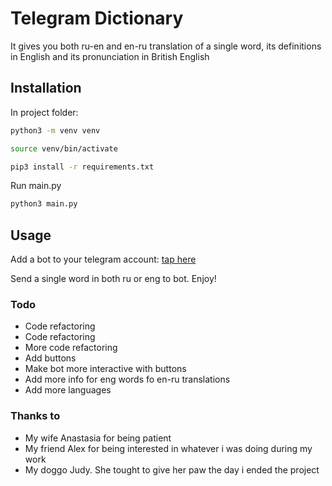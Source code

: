 # Telegram Dictionary
It gives you both ru-en and en-ru translation of a single word, its definitions in English and its pronunciation in British English

## Installation
In project folder:

```bash
python3 -m venv venv
```
```bash
source venv/bin/activate
```
``` bash
pip3 install -r requirements.txt
```

Run main.py

```bash
python3 main.py
```

## Usage
Add a bot to your telegram account:
[tap here](https://web.telegram.org/z/#5273144217)

Send a single word in both ru or eng to bot. Enjoy!

### Todo
- Code refactoring
- Code refactoring
- More code refactoring
- Add buttons
- Make bot more interactive with buttons
- Add more info for eng words fo en-ru translations
- Add more languages

### Thanks to
- My wife Anastasia for being patient
- My friend Alex for being interested in whatever i was doing during my work
- My doggo Judy. She tought to give her paw the day i ended the project
